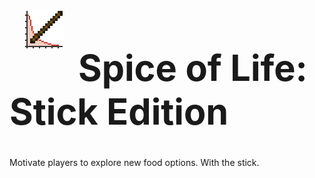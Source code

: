 <img src="./src/main/resources/logo.png" style="float:left; padding: 23px">
<h1 style="font-size:6vw">Spice of Life: Stick Edition</h1>

Motivate players to explore new food options. With the stick.
